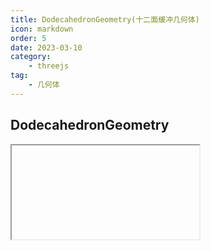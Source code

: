```yaml
---
title: DodecahedronGeometry(十二面缓冲几何体)
icon: markdown
order: 5
date: 2023-03-10
category:
    - threejs
tag:
    - 几何体
---
```


## DodecahedronGeometry

<IFrame url="https://luotainxu-demo.netlify.app/#/threejs/dodecahedronGeometry"/>

## 构造器

### radius : Float

十二面体的半径，默认值为1

### detail : Integer

默认值为0。将这个值设为一个大于0的数将会为它增加一些顶点，使其不再是一个十二面体

## 属性

共有属性请参见其基类PolyhedronGeometry

### .parameters : Object

一个包含着构造函数中每个参数的对象。在对象实例化之后，对该属性的任何修改都不会改变这个几何体。

## 方法

共有方法请参见其基类PolyhedronGeometry
